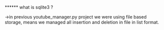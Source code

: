 ****** what is sqlite3 ?

->in previous youtube_manager.py project we were using file based storage, means we managed all insertion and deletion in file in list format. 